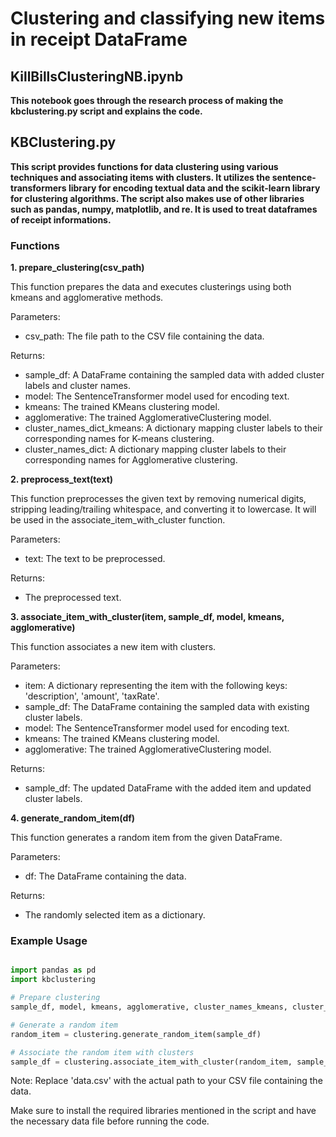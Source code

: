 # Clustering and classifying new items in receipt DataFrame

## KillBillsClusteringNB.ipynb

**This notebook goes through the research process of making the kbclustering.py script and explains the code.**

## KBClustering.py

**This script provides functions for data clustering using various techniques and associating items with clusters. It utilizes the sentence-transformers library for encoding textual data and the scikit-learn library for clustering algorithms. The script also makes use of other libraries such as pandas, numpy, matplotlib, and re. It is used to treat dataframes of receipt informations.**

### Functions

**1. prepare_clustering(csv_path)**

This function prepares the data and executes clusterings using both kmeans and agglomerative methods.


Parameters:

- csv_path: The file path to the CSV file containing the data.

Returns:

- sample_df: A DataFrame containing the sampled data with added cluster labels and cluster names.
- model: The SentenceTransformer model used for encoding text.
- kmeans: The trained KMeans clustering model.
- agglomerative: The trained AgglomerativeClustering model.
- cluster_names_dict_kmeans: A dictionary mapping cluster labels to their corresponding names for K-means clustering.
- cluster_names_dict: A dictionary mapping cluster labels to their corresponding names for Agglomerative clustering.

**2. preprocess_text(text)**

This function preprocesses the given text by removing numerical digits, stripping leading/trailing whitespace, and converting it to lowercase.
It will be used in the associate_item_with_cluster function.

Parameters:

- text: The text to be preprocessed.

Returns:

- The preprocessed text.

**3. associate_item_with_cluster(item, sample_df, model, kmeans, agglomerative)**

This function associates a new item with clusters.

Parameters:

- item: A dictionary representing the item with the following keys: 'description', 'amount', 'taxRate'.
- sample_df: The DataFrame containing the sampled data with existing cluster labels.
- model: The SentenceTransformer model used for encoding text.
- kmeans: The trained KMeans clustering model.
- agglomerative: The trained AgglomerativeClustering model.

Returns:

- sample_df: The updated DataFrame with the added item and updated cluster labels.

**4. generate_random_item(df)**

This function generates a random item from the given DataFrame.

Parameters:

- df: The DataFrame containing the data.

Returns:

- The randomly selected item as a dictionary.

### Example Usage

```python 

import pandas as pd
import kbclustering

# Prepare clustering
sample_df, model, kmeans, agglomerative, cluster_names_kmeans, cluster_names_agglomerative = clustering.prepare_clustering('data.csv')

# Generate a random item
random_item = clustering.generate_random_item(sample_df)

# Associate the random item with clusters
sample_df = clustering.associate_item_with_cluster(random_item, sample_df, model, kmeans, agglomerative)

```

Note: Replace 'data.csv' with the actual path to your CSV file containing the data.

Make sure to install the required libraries mentioned in the script and have the necessary data file before running the code.

